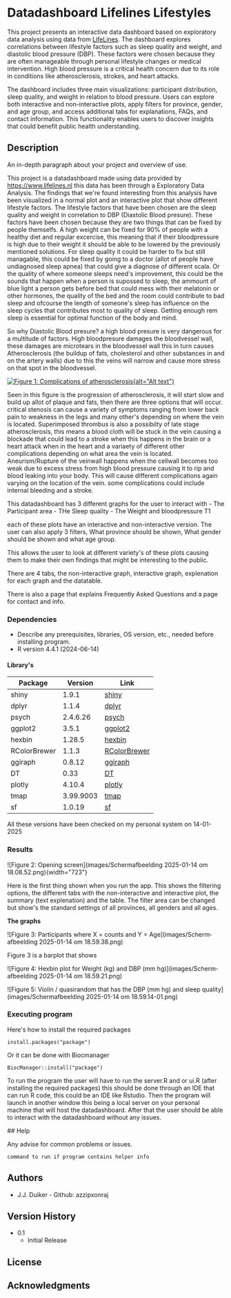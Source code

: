 # Datadashboard Lifelines Lifestyles

This project presents an interactive data dashboard based on exploratory data analysis using data from [LifeLines](https://www.lifelines.nl). The dashboard explores correlations between lifestyle factors such as sleep quality and weight, and diastolic blood pressure (DBP). These factors were chosen because they are often manageable through personal lifestyle changes or medical intervention. High blood pressure is a critical health concern due to its role in conditions like atherosclerosis, strokes, and heart attacks.

The dashboard includes three main visualizations: participant distribution, sleep quality, and weight in relation to blood pressure. Users can explore both interactive and non-interactive plots, apply filters for province, gender, and age group, and access additional tabs for explanations, FAQs, and contact information. This functionality enables users to discover insights that could benefit public health understanding.

## Description

An in-depth paragraph about your project and overview of use.

This project is a datadashboard made using data provided by <https://www.lifelines.nl> this data has been through a Exploratory Data Analysis. The findings that we're found interesting from this analysis have been visualized in a normal plot and an interactive plot that show different lifestyle factors. The lifestyle factors that have been chosen are the sleep quality and weight in correlation to DBP (Diastolic Blood presure). These factors have been chosen because they are two things that can be fixed by people themselfs. A high weight can be fixed for 90% of people with a healthy diet and regular excercise, this meaning that if their bloodpressure is high due to their weight it should be able to be lowered by the previously mentioned solutions. For sleep quality it could be harder to fix but still managable, this could be fixed by going to a doctor (allot of people have undiagnosed sleep apnea) that could give a diagnose of different scala. Or the quality of where someone sleeps need's improvement, this could be the sounds that happen when a person is supossed to sleep, the ammount of blue light a person gets before bed that could mess with their melatonin or other hormones, the quality of the bed and the room could contribute to bad sleep and ofcourse the length of someone's sleep has influence on the sleep cycles that contributes most to quality of sleep. Getting enough rem sleep is essential for optimal function of the body and mind.

So why Diastolic Blood presure? a high blood presure is very dangerous for a multitude of factors. High bloodpresure damages the bloodvessel wall, these damages are microtears in the bloodvessel wall this in turn causes Atherosclerosis (the buildup of fats, cholesterol and other substances in and on the artery walls) due to this the veins will narrow and cause more stress on that spot in the bloodvessel.

[![Figure 1: Complications of atherosclerosis](https://upload.wikimedia.org/wikipedia/commons/5/5b/Late_complications_of_atherosclerosis.PNG "a title"){alt="Alt text"}](https://upload.wikimedia.org/wikipedia/commons/5/5b/Late_complications_of_atherosclerosis.PNG)

Seen in this figure is the progression of atherosclerosis, it will start slow and build up allot of plaque and fats, then there are three options that will occur. critical stenosis can cause a variety of symptoms ranging from lower back pain to weakness in the legs and many other's depending on where the vein is located. Superimposed thrombus is also a possibilty of late stage atherosclerosis, this means a blood cloth will be stuck in the vein causing a blockade that could lead to a stroke when this happens in the brain or a heart attack when in the heart and a variaety of different other complications depending on what area the vein is located. Aneurism/Rupture of the veinwall happens when the cellwall becomes too weak due to excess stress from high blood pressure causing it to rip and blood leaking into your body. This will cause different complications again varying on the location of the vein. some complications could include internal bleeding and a stroke.

This datadashboard has 3 different graphs for the user to interact with - The Participant area - THe Sleep quality - The Weight and bloodpressure T1

each of these plots have an interactive and non-interactive version. The user can also apply 3 filters, What province should be shown, What gender should be shown and what age group.

This allows the user to look at different variety's of these plots causing them to make their own findings that might be interesting to the public.

There are 4 tabs, the non-interactive graph, interactive graph, explenation for each graph and the datatable.

There is also a page that explains Frequently Asked Questions and a page for contact and info.

### Dependencies

-   Describe any prerequisites, libraries, OS version, etc., needed before installing program.
-   R version 4.4.1 (2024-06-14)

#### Library's

| Package      | Version   | Link                                                            |
|----------------|----------------|---------------------------------------|
| shiny        | 1.9.1     | [shiny](https://cran.r-project.org/package=shiny)               |
| dplyr        | 1.1.4     | [dplyr](https://cran.r-project.org/package=dplyr)               |
| psych        | 2.4.6.26  | [psych](https://cran.r-project.org/package=psych)               |
| ggplot2      | 3.5.1     | [ggplot2](https://cran.r-project.org/package=ggplot2)           |
| hexbin       | 1.28.5    | [hexbin](https://cran.r-project.org/package=hexbin)             |
| RColorBrewer | 1.1.3     | [RColorBrewer](https://cran.r-project.org/package=RColorBrewer) |
| ggiraph      | 0.8.12    | [ggiraph](https://cran.r-project.org/package=ggiraph)           |
| DT           | 0.33      | [DT](https://cran.r-project.org/package=DT)                     |
| plotly       | 4.10.4    | [plotly](https://cran.r-project.org/package=plotly)             |
| tmap         | 3.99.9003 | [tmap](https://cran.r-project.org/package=tmap)                 |
| sf           | 1.0.19    | [sf](https://cran.r-project.org/package=sf)                     |

All these versions have been checked on my personal system on 14-01-2025

### Results

![Figure 2: Opening screen](images/Scherm­afbeelding 2025-01-14 om 18.08.52.png){width="723"}

Here is the first thing shown when you run the app. This shows the filtering options, the different tabs with the non-interactive and interactive plot, the summary (text explenation) and the table. The filter area can be changed but show's the standard settings of all provinces, all genders and all ages.

**The graphs**

![Figure 3: Participants where X = counts and Y = Age](images/Scherm­afbeelding 2025-01-14 om 18.59.38.png)

Figure 3 is a barplot that shows

![Figure 4: Hexbin plot for Weight (kg) and DBP (mm hg)](images/Scherm­afbeelding 2025-01-14 om 18.59.21.png)

![Figure 5: Violin / quasirandom that has the DBP (mm hg) and sleep quality](images/Scherm­afbeelding 2025-01-14 om 18.59.14-01.png)

### Executing program

Here's how to install the required packages

```{r}
install.packages("package")
```

Or it can be done with Biocmanager

```{r}
BiocManager::install("package")
```

To run the program the user will have to run the server.R and or ui.R (after installing the required packages) this should be done through an IDE that can run R code, this could be an IDE like Rstudio. Then the program will launch in another window this being a local server on your personal machine that will host the datadashboard. After that the user should be able to interact with the datadashboard without any issues.

\## Help

Any advise for common problems or issues.

```         
command to run if program contains helper info
```

## Authors

-   J.J. Duiker - Github: azzipxonraj

## Version History

-   0.1
    -   Initial Release

## License

## Acknowledgments
